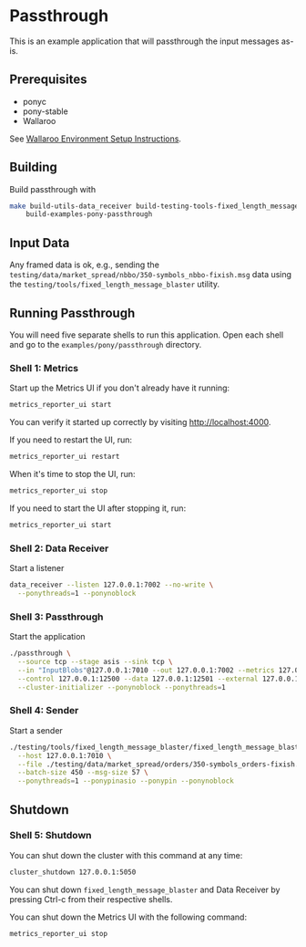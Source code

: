 # Passthrough

This is an example application that will passthrough the input messages as-is.

## Prerequisites

- ponyc
- pony-stable
- Wallaroo

See [Wallaroo Environment Setup Instructions](https://docs.wallaroolabs.com/pony-installation/).

## Building

Build passthrough with

```bash
make build-utils-data_receiver build-testing-tools-fixed_length_message_blaster \
    build-examples-pony-passthrough
```

## Input Data

Any framed data is ok, e.g., sending the
`testing/data/market_spread/nbbo/350-symbols_nbbo-fixish.msg`
data using the `testing/tools/fixed_length_message_blaster` utility.

## Running Passthrough

You will need five separate shells to run this application. Open each shell and go to the `examples/pony/passthrough` directory.

### Shell 1: Metrics

Start up the Metrics UI if you don't already have it running:

```bash
metrics_reporter_ui start
```

You can verify it started up correctly by visiting [http://localhost:4000](http://localhost:4000).

If you need to restart the UI, run:

```bash
metrics_reporter_ui restart
```

When it's time to stop the UI, run:

```bash
metrics_reporter_ui stop
```

If you need to start the UI after stopping it, run:

```bash
metrics_reporter_ui start
```

### Shell 2: Data Receiver

Start a listener

```bash
data_receiver --listen 127.0.0.1:7002 --no-write \
  --ponythreads=1 --ponynoblock
```

### Shell 3: Passthrough
Start the application

```bash
./passthrough \
  --source tcp --stage asis --sink tcp \
  --in "InputBlobs"@127.0.0.1:7010 --out 127.0.0.1:7002 --metrics 127.0.0.1:5001 \
  --control 127.0.0.1:12500 --data 127.0.0.1:12501 --external 127.0.0.1:5050 \
  --cluster-initializer --ponynoblock --ponythreads=1
```

### Shell 4: Sender

Start a sender

```bash
./testing/tools/fixed_length_message_blaster/fixed_length_message_blaster \
  --host 127.0.0.1:7010 \
  --file ./testing/data/market_spread/orders/350-symbols_orders-fixish.msg \
  --batch-size 450 --msg-size 57 \
  --ponythreads=1 --ponypinasio --ponypin --ponynoblock
```

## Shutdown

### Shell 5: Shutdown

You can shut down the cluster with this command at any time:

```bash
cluster_shutdown 127.0.0.1:5050
```

You can shut down `fixed_length_message_blaster` and Data Receiver by pressing Ctrl-c from their respective shells.

You can shut down the Metrics UI with the following command:

```bash
metrics_reporter_ui stop
```
